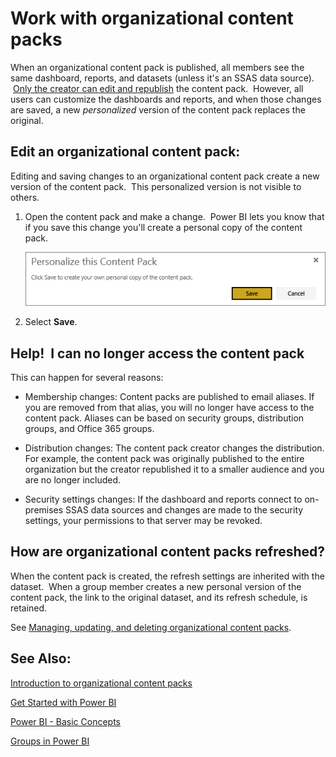 ﻿<properties 
   pageTitle="Work with organizational content packs"
   description="Work with organizational content packs"
   services="powerbi" 
   documentationCenter="" 
   authors="pcw3187" 
   manager="mblythe" 
   editor=""
   tags=""/>
 
<tags
   ms.service="powerbi"
   ms.devlang="NA"
   ms.topic="article"
   ms.tgt_pltfrm="NA"
   ms.workload="powerbi"
   ms.date="10/14/2015"
   ms.author="v-pawrig"/>
# Work with organizational content packs

When an organizational content pack is published, all members see the same dashboard, reports, and datasets (unless it's an SSAS data source).  [Only the creator can edit and republish](https://support.powerbi.com/knowledgebase/articles/651631%0A) the content pack.  However, all users can customize the dashboards and reports, and when those changes are saved, a new *personalized* version of the content pack replaces the original.

## Edit an organizational content pack:

Editing and saving changes to an organizational content pack create a new version of the content pack.  This personalized version is not visible to others.

1.  Open the content pack and make a change.  Power BI lets you know that if you save this change you'll create a personal copy of the content pack. 

     ![](media/powerbi-service-organizational-content-packs-use-and-work-with/personalize.png)

2.  Select **Save**.  



## Help!  I can no longer access the content pack

This can happen for several reasons:

-   Membership changes:  Content packs are published to email aliases.  If you are removed from that alias, you will no longer have access to the content pack. Aliases can be based on security groups, distribution groups, and Office 365 groups.

-   Distribution changes: The content pack creator changes the distribution. For example, the content pack was originally published to the entire organization but the creator republished it to a smaller audience and you are no longer included.

-   Security settings changes: If the dashboard and reports connect to on-premises SSAS data sources and changes are made to the security settings, your permissions to that server may be revoked.

## How are organizational content packs refreshed?

When the content pack is created, the refresh settings are inherited with the dataset.  When a group member creates a new personal version of the content pack, the link to the original dataset, and its refresh schedule, is retained. 

See [Managing, updating, and deleting organizational content packs](https://support.powerbi.com/knowledgebase/articles/651631).

## See Also:

[Introduction to organizational content packs](https://support.powerbi.com/knowledgebase/articles/651040)

[Get Started with Power BI](http://support.powerbi.com/knowledgebase/articles/430814)

[Power BI - Basic Concepts](http://support.powerbi.com/knowledgebase/articles/487029)

[Groups in Power BI](https://support.powerbi.com/knowledgebase/articles/654247)

